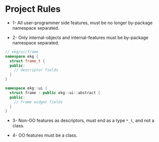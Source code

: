 # Project Rules

* 1- All user-programmer side features, must be no longer by-package namespace separated.  

* 2- Only internal-objects and internal-features must be by-package namespace separated.
```c++
// ekg/ui/frame
namespace ekg {
  struct frame_t {
  public:
    // descriptor fields
  }
}

namespace ekg::ui {
  struct frame : public ekg::ui::abstract {
  public:
    // frame widget fields
  }
}
```

* 3- Non-OO features as descriptors, must end as a type `*_t`, and not a class.

* 4- OO features must be a class.